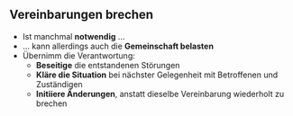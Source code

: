 ## Vereinbarungen brechen

- Ist manchmal **notwendig** …
- … kann allerdings auch die **Gemeinschaft belasten**
- Übernimm die Verantwortung: 
    - **Beseitige** die entstandenen Störungen
    - **Kläre die Situation** bei nächster Gelegenheit mit Betroffenen und Zuständigen
    - **Initiiere Änderungen**, anstatt dieselbe Vereinbarung wiederholt zu brechen